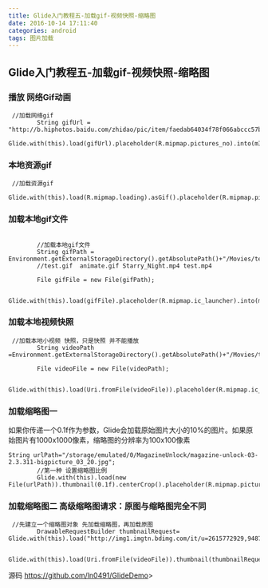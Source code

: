 ```yaml
---
title: Glide入门教程五-加载gif-视频快照-缩略图
date: 2016-10-14 17:11:40
categories: android
tags: 图片加载
---
```


## Glide入门教程五-加载gif-视频快照-缩略图

### 播放 网络Gif动画

```
 //加载网络gif
        String gifUrl = "http://b.hiphotos.baidu.com/zhidao/pic/item/faedab64034f78f066abccc57b310a55b3191c67.jpg";
        Glide.with(this).load(gifUrl).placeholder(R.mipmap.pictures_no).into(mIv4);
```

### 本地资源gif

```
 //加载资源gif
        Glide.with(this).load(R.mipmap.loading).asGif().placeholder(R.mipmap.pictures_no).into(mIv5);

```

### 加载本地gif文件


```

        //加载本地gif文件
        String gifPath = Environment.getExternalStorageDirectory().getAbsolutePath()+"/Movies/test.gif";
        //test.gif  animate.gif Starry_Night.mp4 test.mp4

        File gifFile = new File(gifPath);

        Glide.with(this).load(gifFile).placeholder(R.mipmap.ic_launcher).into(mIv6);

```

### 加载本地视频快照

```
 //加载本地小视频 快照，只是快照 并不能播放
        String videoPath =Environment.getExternalStorageDirectory().getAbsolutePath()+"/Movies/test.mp4";;

        File videoFile = new File(videoPath);

        Glide.with(this).load(Uri.fromFile(videoFile)).placeholder(R.mipmap.ic_launcher).into(mIv7);
```

### 加载缩略图一


如果你传递一个0.1f作为参数，Glide会加载原始图片大小的10%的图片。如果原始图片有1000x1000像素，缩略图的分辨率为100x100像素

```
String urlPath="/storage/emulated/0/MagazineUnlock/magazine-unlock-03-2.3.311-bigpicture_03_20.jpg";
        //第一种 设置缩略图比例
        Glide.with(this).load(new File(urlPath)).thumbnail(0.1f).centerCrop().placeholder(R.mipmap.pictures_no).into(mIv8);
```

### 加载缩略图二 高级缩略图请求：原图与缩略图完全不同

```
 //先建立一个缩略图对象 先加载缩略图，再加载原图
        DrawableRequestBuilder thumbnailRequest=  Glide.with(this).load("http://img1.imgtn.bdimg.com/it/u=2615772929,948758168&fm=21&gp=0.jpg");

        Glide.with(this).load(Uri.fromFile(videoFile)).thumbnail(thumbnailRequest).centerCrop().placeholder(R.mipmap.pictures_no).into(mIv9);
```


源码
<https://github.com/ln0491/GlideDemo>>


